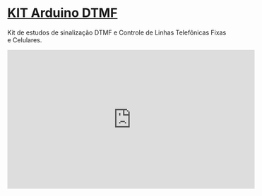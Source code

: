 [KIT Arduino DTMF](http://arduinominas.github.io/KIT-Arduino-DTMF-Telefonica/)
================

Kit de estudos de sinalização DTMF e Controle de Linhas Telefônicas Fixas e Celulares.

<iframe width="560" height="315" src="https://www.youtube.com/embed/videoseries?list=PLiYirjybg37GmcWebk3XcZkwIYUY3JUar" frameborder="0" allow="accelerometer; autoplay; clipboard-write; encrypted-media; gyroscope; picture-in-picture" allowfullscreen></iframe>
